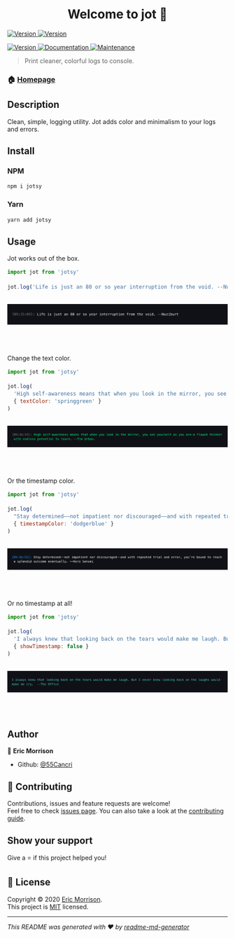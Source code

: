 <h1 align="center">Welcome to jot 👋</h1>

<p>
  <a href="https://www.npmjs.com/package/jot" target="_blank">
    <img alt="Version" src="https://forthebadge.com/images/badges/built-with-science.svg">
  </a>
  <a href="https://www.npmjs.com/package/jot" target="_blank">
    <img alt="Version" src="https://forthebadge.com/images/badges/powered-by-electricity.svg">
  </a>
</p>
<p>
  <a href="https://www.npmjs.com/package/jot" target="_blank">
    <img alt="Version" src="https://img.shields.io/badge/contributions-welcome-orange.svg?style=flat-square">
  </a>
  <a href="https://github.com/55Cancri/jotsy#readme" target="_blank">
    <img alt="Documentation" src="https://img.shields.io/badge/Maintained%3F-yes-green.svg?style=flat-square" />
  </a>
  <a href="https://github.com/55Cancri/jotsy/graphs/commit-activity" target="_blank">
    <img alt="Maintenance" src="https://img.shields.io/badge/Maintained%3F-yes-green.svg?style=flat-square" />
  </a>
</p>

> Print cleaner, colorful logs to console.

### 🏠 [Homepage](https://github.com/55Cancri/jotsy#readme)

## Description

Clean, simple, logging utility. Jot adds color and minimalism to your logs and errors.

## Install

### NPM

```sh
npm i jotsy
```

### Yarn

```sh
yarn add jotsy
```

## Usage

Jot works out of the box.

```javascript
import jot from 'jotsy'

jot.log('Life is just an 80 or so year interruption from the void. --Nuziburt')
```

<br />
<div align="center">
  <img alt="Default Loggers" src="media/default.png" >
</div>
<br />
<br />
<br />

Change the text color.

```javascript
import jot from 'jotsy'

jot.log(
  'High self-awareness means that when you look in the mirror, you see yourself as you are—a flawed thinker with endless potential to learn. --Tim Urban',
  { textColor: 'springgreen' }
)
```

<br />
<div align="center">
  <img alt="Default Loggers" src="media/text-color.png" >
</div>
<br />
<br />
<br />

Or the timestamp color.

```javascript
import jot from 'jotsy'

jot.log(
  "Stay determined——not impatient nor discouraged——and with repeated trial and error, you're bound to reach a splendid outcome eventually. --Koro Sensei",
  { timestampColor: 'dodgerblue' }
)
```

<br />
<div align="center">
  <img alt="Default Loggers" src="media/time-color.png" >
</div>
<br />
<br />
<br />

Or no timestamp at all!

```javascript
import jot from 'jotsy'

jot.log(
  'I always knew that looking back on the tears would make me laugh. But I never knew looking back on the laughs would make me cry.  --The Office',
  { showTimestamp: false }
)
```

<br />
<div align="center">
  <img alt="Default Loggers" src="media/no-time.png" >
</div>
<br />
<br />
<br />

## Author

👤 **Eric Morrison**

- Github: [@55Cancri](https://github.com/55Cancri)

## 🤝 Contributing

Contributions, issues and feature requests are welcome!<br />Feel free to check [issues page](https://github.com/55Cancri/jotsy/issues). You can also take a look at the [contributing guide](https://github.com/55Cancri/jotsy/blob/master/CONTRIBUTING.md).

## Show your support

Give a ⭐️ if this project helped you!

## 📝 License

Copyright © 2020 [Eric Morrison](https://github.com/55Cancri).<br />
This project is [MIT](https://github.com/55Cancri/jotsy/blob/master/LICENSE) licensed.

---

_This README was generated with ❤️ by [readme-md-generator](https://github.com/kefranabg/readme-md-generator)_
